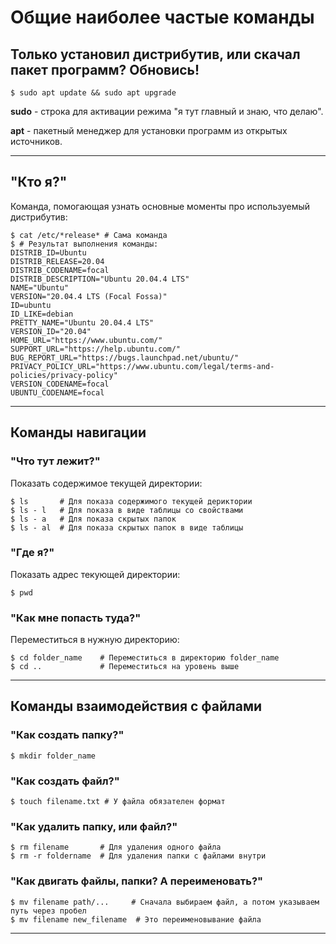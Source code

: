 # Общие наиболее частые команды

## Только установил дистрибутив, или скачал пакет программ? Обновись!

```console
$ sudo apt update && sudo apt upgrade
```

**sudo** -  строка для активации режима "я тут главный и знаю, что делаю".

**apt** - пакетный менеджер для установки программ из открытых источников.

___

## "Кто я?"

Команда, помогающая узнать основные моменты про используемый дистрибутив:

```console
$ cat /etc/*release* # Сама команда
$ # Результат выполнения команды:
DISTRIB_ID=Ubuntu
DISTRIB_RELEASE=20.04
DISTRIB_CODENAME=focal
DISTRIB_DESCRIPTION="Ubuntu 20.04.4 LTS"
NAME="Ubuntu"
VERSION="20.04.4 LTS (Focal Fossa)"
ID=ubuntu
ID_LIKE=debian
PRETTY_NAME="Ubuntu 20.04.4 LTS"
VERSION_ID="20.04"
HOME_URL="https://www.ubuntu.com/"
SUPPORT_URL="https://help.ubuntu.com/"
BUG_REPORT_URL="https://bugs.launchpad.net/ubuntu/"
PRIVACY_POLICY_URL="https://www.ubuntu.com/legal/terms-and-policies/privacy-policy"
VERSION_CODENAME=focal
UBUNTU_CODENAME=focal
```

___

## Команды навигации

### "Что тут лежит?"

Показать содержимое текущей директории:

```console
$ ls       # Для показа содержимого текущей дериктории
$ ls - l   # Для показа в виде таблицы со свойствами
$ ls - a   # Для показа скрытых папок
$ ls - al  # Для показа скрытых папок в виде таблицы
```

### "Где я?"

Показать адрес текующей директории:

```console
$ pwd
```

### "Как мне попасть туда?"

Переместиться в нужную директорию:

```console
$ cd folder_name    # Переместиться в директорию folder_name
$ cd ..             # Переместиться на уровень выше
```

___

## Команды взаимодействия с файлами

### "Как создать папку?"

```console
$ mkdir folder_name 
```

### "Как создать файл?"

```console
$ touch filename.txt # У файла обязателен формат
```

### "Как удалить папку, или файл?"

```console
$ rm filename       # Для удаления одного файла
$ rm -r foldername  # Для удаления папки с файлами внутри
```

### "Как двигать файлы, папки? А переименовать?"

```console
$ mv filename path/...     # Сначала выбираем файл, а потом указываем путь через пробел
$ mv filename new_filename  # Это переименовывание файла
```
___